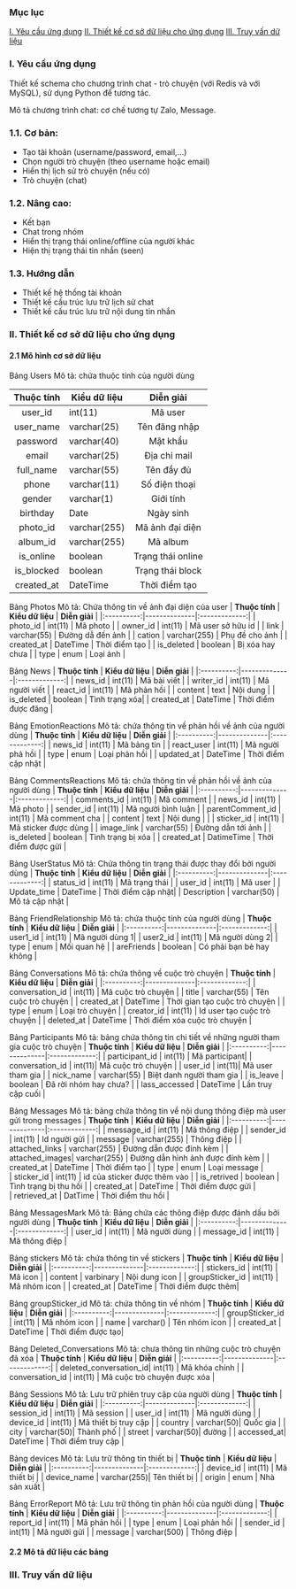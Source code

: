 
### Mục lục
[I. Yêu cầu ứng dụng](#I.-Yêu-cầu-ứng-dụng)
[II. Thiết kế cơ sở dữ liệu cho ứng dụng](#II.-Thiết-kế-cơ-sở-dữ-liệu-cho-ứng-dụng)
[III. Truy vấn dữ liệu](#Truy-vấn-dữ-liệu)

### I. Yêu cầu ứng dụng
Thiết kế schema cho chương trình chat - trò chuyện (với Redis và với MySQL), sử dụng Python để tương tác.

Mô tả chương trình chat: cơ chế tương tự Zalo, Message. 
### 1.1. Cơ bản:

- Tạo tài khoản (username/password, email,...)
- Chọn người trò chuyện (theo username hoặc email)
- Hiển thị lịch sử trò chuyện (nếu có)
- Trò chuyện (chat)

### 1.2. Nâng cao:

- Kết bạn
- Chat trong nhóm
- Hiển thị trạng thái online/offline của người khác
- Hiện thị trạng thái tin nhắn (seen)


### 1.3. Hướng dẫn 

- Thiết kế hệ thống tài khoản 
- Thiết kế cấu trúc lưu trữ lịch sử chat
- Thiết kế cấu trúc lưu trữ nội dung tin nhắn 

### II. Thiết kế cơ sở dữ liệu cho ứng dụng
#### 2.1 Mô hình cơ sở dữ liệu

Bảng Users
Mô tả: chứa thuộc tính của người dùng

| **Thuộc tính** | **Kiểu dữ liệu** |   **Diễn giải**   |
|:----------:|--------------|:-------------:|
| user_id    | int(11)          |    Mã user    |
| user_name  | varchar(25)  | Tên đăng nhập |
| password   | varchar(40)  | Mật khẩu      |
| email      | varchar(25)  | Địa chỉ mail  | 
| full_name  | varchar(55)  | Tên đầy đủ    |
| phone      | varchar(11)  | Số điện thoại |
| gender     | varchar(1)   | Giới tính     |
| birthday   | Date         | Ngày sinh     |
| photo_id| varchar(255) | Mã ảnh đại diện  |
| album_id | varchar(255) | Mã album |
| is_online  | boolean      | Trạng thái online |
| is_blocked | boolean      | Trạng thái block |
| created_at | DateTime     | Thời điểm tạo |

Bảng Photos
Mô tả: Chứa thông tin về ảnh đại diện của user
| **Thuộc tính** | **Kiểu dữ liệu** |   **Diễn giải**   |
|:----------:|--------------|:-------------:|
| photo_id   | int(11)      | Mã photo |
| owner_id   | int(11)      | Mã user sở hữu id |
| link       | varchar(55)  | Đường dẫ đến ảnh |
| cation     | varchar(255) | Phụ đề cho ảnh   |
| created_at | DateTime     | Thời điểm tạo    |
| is_deleted | boolean      | Bị xóa hay chưa  |
| type       | enum         | Loại ảnh         |

Bảng News
| **Thuộc tính** | **Kiểu dữ liệu** |   **Diễn giải**   |
|:----------:|--------------|:-------------:|
| news_id    | int(11)      | Mã bài viết   |
| writer_id  | int(11)      | Mã người viết |
| react_id   | int(11)      | Mã phản hồi   |
| content    | text         | Nội dung      |
| is_deleted | boolean      | Tình trạng xóa|
| created_at | DateTime     | Thời điểm được đăng |

Bảng EmotionReactions
Mô tả: chứa thông tin về phản hồi về ảnh của người dùng 
| **Thuộc tính** | **Kiểu dữ liệu** |   **Diễn giải**   |
|:----------:|--------------|:-------------:|
| news_id   | int(11)      | Mã bảng tin    |
| react_user | int(11)      | Mã người phả hồi |
| type       | enum         | Loại phản hồi |
| updated_at | DateTime     | Thời điểm cập nhật |

Bảng CommentsReactions
Mô tả: chứa thông tin về phản hồi về ảnh của người dùng 
| **Thuộc tính** | **Kiểu dữ liệu** |   **Diễn giải**   |
|:----------:|--------------|:-------------:|
| comments_id    | int(11)     | Mã comment    |
| news_id   | int(11)     | Mã photo       |
| sender_id  | int(11)     | Mã người bình luận   |
| parentComment_id | int(11) | Mã comment cha |
| content    | text  | Nội dung | |
| sticker_id    | int(11)       | Mã sticker được dùng |
| image_link | varchar(55)   | Đường dẫn tới ảnh |
| is_deleted | boolean       | Tình trạng bị xóa |
| created_at | DatimeTime    | Thời điểm được gửi |

Bảng UserStatus
Mô tả: Chứa thông tin trạng thái được thay đổi bởi người dùng
| **Thuộc tính** | **Kiểu dữ liệu** |   **Diễn giải**   |
|:----------:|--------------|:-------------:|
| status_id  | int(11)      | Mã trạng thái |
| user_id     | int(11)      | Mã user       |
| Update_time | DateTime    | Thời điểm cập nhật|
| Description | varchar(50) | Mô tả cập nhật |

 
Bảng FriendRelationship
Mô tả: chứa thuộc tính của người dùng
| **Thuộc tính** | **Kiểu dữ liệu** |   **Diễn giải**   |
|:----------:|--------------|:-------------:|
| user1_id   | int(11)      | Mã người dùng 1|
| user2_id   | int(11)      | Mã người dùng 2|
| type       | enum         | Mối quan hệ    |
| areFriends | boolean      | Có phải bạn bè  hay không |

Bảng Conversations
Mô tả: chứa thông về cuộc trò chuyện
| **Thuộc tính** | **Kiểu dữ liệu** |   **Diễn giải**   |
|:----------:|--------------|:-------------:|
| conversation_id | int(11) | Mã cuộc trò chuyện |
| title           | varchar(55) | Tên cuộc trò chuyện |
| created_at      | DateTime    | Thời gian tạo cuộc trò chuyện |
| type            | enum        | Loại trò chuyện |
| creator_id      | int(11)     | Id user tạo cuộc trò chuyện |
| deleted_at      | DateTime    | Thời điểm xóa cuộc trò chuyện |

Bảng Participants
Mô tả: bảng chứa thông tin chi tiết về những người tham gia cuộc trò chuyện
| **Thuộc tính** | **Kiểu dữ liệu** |   **Diễn giải**   |
|:----------:|--------------|:-------------:|
| participant_id | int(11) | Mã participant|
| conversation_id | int(11)| Mã cuộc trò chuyện |
| user_id         | int(11)| Mã user tham gia |
| nick_name       | varchar(55) | Biệt danh người tham gia |
| is_leave        | boolean     | Đã rời nhóm hay chưa? |
| lass_accessed   | DateTime    | Lần truy cập cuối |

Bảng Messages
Mô tả: bảng chứa thông tin về nội dung thông điệp mà user gửi trong messages
| **Thuộc tính** | **Kiểu dữ liệu** |   **Diễn giải**   |
|:----------:|--------------|:-------------:|
| message_id | int(11)      | Mã thông điệp |
| sender_id  | int(11)      | Id người gửi  |
| message    | varchar(255)         | Thông điệp    |
| attached_links | varchar(255) | Đường dẫn được đính kèm |
| attached_images| varchar(255) | Đường dẫn hình ảnh được đính kèm | 
| created_at | DateTime     | Thời điểm tạo |
| type       | enum         | Loại message  |       
| sticker_id | int(11) | id của sticker được thêm vào |
| is_retrived | boolean     | Tình trạng bị thu hồi |
| created_at | DateTime     | Thời điểm được gửi |  
| retrieved_at | DatTime    | Thời điểm thu hồi |

Bảng MessagesMark
Mô tả: Bảng chứa các thông điệp được đánh dấu bởi người dùng
| **Thuộc tính** | **Kiểu dữ liệu** |   **Diễn giải**   |
|:----------:|--------------|:-------------:|
| user_id    | int(11)      | Mã người dùng |
| message_id | int(11)      | Mã thông điệp |

Bảng stickers
Mô tả: chứa thông tin về  stickers 
| **Thuộc tính** | **Kiểu dữ liệu** |   **Diễn giải**   |
|:----------:|--------------|:-------------:|
| stickers_id    | int(11)      | Mã icon       |
| content    | varbinary  | Nội dung icon      |
| groupSticker_id   | int(11)      | Mã nhóm icon  |
| created_at | DateTime     | Thời điểm được thêm|

Bảng groupSticker_id
Mô tả: chứa thông tin về  nhóm
| **Thuộc tính** | **Kiểu dữ liệu** |   **Diễn giải**   |
|:----------:|--------------|:-------------:|
| groupSticker_id   | int(11)      | Mã nhóm icon  |
| name      | varchar()     | Tên nhóm icon |
| created_at | DateTime     | Thời điểm được tạo|

Bảng Deleted_Conversations
Mô tả: chưa thông tin những cuộc trò chuyện đã xóa
| **Thuộc tính** | **Kiểu dữ liệu** |   **Diễn giải**   |
|:----------:|--------------|:-------------:|
| deleted_conversation_id| int(11) | Mã khóa chính |
| conversation_id | int(11) | Mã cuộc trò chuyện được xóa |

Bảng Sessions
Mô tả: Lưu trữ phiên truy cập của người dùng
| **Thuộc tính** | **Kiểu dữ liệu** |   **Diễn giải**   |
|:----------:|--------------|:-------------:|
| session_id | int(11) | Mã session |
| user_id    | int(11) | Mã người dùng |
| device_id  | int(11) | Mã thiết bị truy cập |
| country    | varchar(50)| Quốc gia |
| city       | varchar(50)| Thành phố |
| street     | varchar(50)| đường     |
| accessed_at| DateTime | Thời điểm truy cập |

Bảng devices
Mô tả: Lưu trữ thông tin thiết bị
| **Thuộc tính** | **Kiểu dữ liệu** |   **Diễn giải**   |
|:----------:|--------------|:-------------:|
| device_id  | int(11)      | Mã thiết bị |
| device_name  | varchar(255)| Tên thiết bị |
| origin       | enum       | Nhà sản xuất  |

Bảng ErrorReport
Mô tả: Lưu trữ thông tin phản hồi của người dùng
| **Thuộc tính** | **Kiểu dữ liệu** |   **Diễn giải**   |
|:----------:|--------------|:-------------:| 
| report_id  | int(11)      | Mã phản hồi   |
| type       | enum         | Loại phản hồi |
| sender_id  | int(11)      | Mã người gửi  |
| message    | varchar(500) | Thông điệp    | 

#### 2.2 Mô tả dữ liệu các bảng


### III. Truy vấn dữ liệu